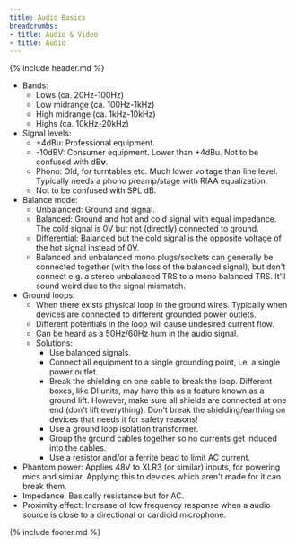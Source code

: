 ```yaml
---
title: Audio Basics
breadcrumbs:
- title: Audio & Video
- title: Audio
---
```

{% include header.md %}

- Bands:
    - Lows (ca. 20Hz-100Hz)
    - Low midrange (ca. 100Hz-1kHz)
    - High midrange (ca. 1kHz-10kHz)
    - Highs (ca. 10kHz-20kHz)
- Signal levels:
    - +4dBu: Professional equipment.
    - -10dBV: Consumer equipment. Lower than +4dBu. Not to be confused with dB**v**.
    - Phono: Old, for turntables etc. Much lower voltage than line level. Typically needs a phono preamp/stage with RIAA equalization.
    - Not to be confused with SPL dB.
- Balance mode:
    - Unbalanced: Ground and signal.
    - Balanced: Ground and hot and cold signal with equal impedance. The cold signal is 0V but not (directly) connected to ground.
    - Differential: Balanced but the cold signal is the opposite voltage of the hot signal instead of 0V.
    - Balanced and unbalanced mono plugs/sockets can generally be connected together (with the loss of the balanced signal), but don't connect e.g. a stereo unbalanced TRS to a mono balanced TRS. It'll sound weird due to the signal mismatch.
- Ground loops:
    - When there exists physical loop in the ground wires. Typically when devices are connected to different grounded power outlets.
    - Different potentials in the loop will cause undesired current flow.
    - Can be heard as a 50Hz/60Hz hum in the audio signal.
    - Solutions:
        - Use balanced signals.
        - Connect all equipment to a single grounding point, i.e. a single power outlet.
        - Break the shielding on one cable to break the loop. Different boxes, like DI units, may have this as a feature known as a ground lift. However, make sure all shields are connected at one end (don't lift everything). Don't break the shielding/earthing on devices that needs it for safety reasons!
        - Use a ground loop isolation transformer.
        - Group the ground cables together so no currents get induced into the cables.
        - Use a resistor and/or a ferrite bead to limit AC current.
- Phantom power: Applies 48V to XLR3 (or similar) inputs, for powering mics and similar. Applying this to devices which aren't made for it can break them.
- Impedance: Basically resistance but for AC.
- Proximity effect: Increase of low frequency response when a audio source is close to a directional or cardioid microphone.

{% include footer.md %}
